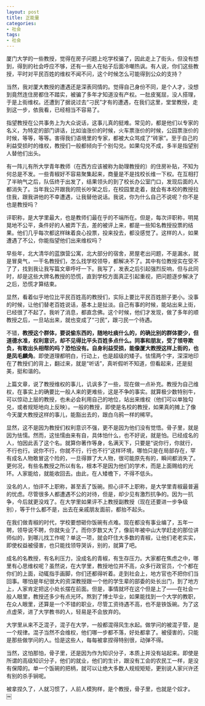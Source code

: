 ```yaml
---
layout: post
title: 正能量
categories:
- 社会
tags:
- 社会
---
```


厦门大学的一些教授，觉得在房子问题上吃学校骗了，因此走上了街头，但没有想到，得到的社会呼应不够，还有一些人在帖子后面冷嘲热讽。有人说，你们这些教授，平时对平民百姓的维权不闻不问，这个时候怎么可能得到公众的支持？

<!--more-->

当然，我对厦大教授的遭遇还是深表同情的。觉得自己身份不同，是个人才，没想到竟然连住房都住不踏实，被骗了多年才知道没有产权。一肚皮冤屈，没人搭理，于是上街维权。还遭到了据说过去“刁民”才有的遭遇，在我们这里，堂堂教授，走到这一步，依我看，已经相当不容易了。

指望教授在公共事务上为大众说话，这事儿真的挺难。常见的，都是他们以专家的名义，为特定的部门讲话，比如油涨价的时候，火车票涨价的时候，公园票涨价的时候，等等，等等。害得我们语境里的专家，都被大众骂成了“砖家”。至于自己的利益受损时的维权，教授们一般都倾向于个别勾兑。如果勾兑不成，多半是指望别人替他们出头。

有一阵儿有所大学青年教师（在西方应该被称为助理教授的）的住房补贴，不知为何总是不发。一些青椒好不容易聚集起来，商量是不是找校长维一下权。在互相打了半晌气之后，队伍终于出发了，结果领头的到了校长办公室门口，发现后面的人都消失了。当年我公开跟我的院长吵架之后，在校园里走着，就会有本校的教授拉住我，跟我讲他的不幸遭遇，让我替他说话。我说，你为什么自己不说呢？你不是也是教授吗？

评职称，是大学里最大，也是教师们最在乎的不端所在。但是，每次评职称，明晃晃地不公平，条件好的人被弄下去，差的被评上来，都是一些知名教授投票的结果。他们几乎每次都这样昧着良心投票，投来投去，都没感觉了。这样的人，如果遭遇了不公，你能指望他们出来维权吗？

早些年，北大清华的蓝旗营公寓，北大部分的宿舍，房屋老出问题，不是漏水，就是冒臭气，一干名教授们，怎么找学校领导，都解决不了。其中有位教授实在受不了了，找到我让我写篇文章呼吁一下。我写了，发表之后引起强烈反响，但与此同时，却是这些大牌名教授的恐慌，直到学校方面真正引起重视，把问题逐步解决了之后，恐慌才算结束。

显然，看着似乎地位比平民百姓高的教授们，实际上要比平民百姓胆子更小。没事的时候，让他们替老百姓说话，基本上是扯淡。自己有事的时候，能站出来上街，已经很了不起了。我听了消息，都直念佛。这个时候，他们才发现，做了多年的顺教授之后，一旦站出来，就也变成了“刁民”，跟刁民一个待遇。

不错，**教授这个群体，要说偷东西的，随地吐痰什么的，的确比别的群体要少，但道德水准，权利意识，却不见得比平头百姓多点什么。同事和朋友，受了领导欺负，有敢出头相帮的吗？恐怕没有。自身利益受损，能像厦大教授这样上街的，也是凤毛麟角**。即使道理都明白，行动上，也是超级的矮子。怯懦两个字，深深地印在了教授们的背上，翻过来，就是“听话”，真听假听不知道，但看起来，还是挺美，挺和谐的。



    
上篇文章，说了教授维权的事儿，讥讽多了一些，现在做一点补充。教授为自己维权，在事实上的确要比一般人来的更难些，这是不争的事实。就算极少数特别牛，可以惊动上层的教授，也未必会利用自己的地位，站出来维权（他们可以单独勾兑，或者规矩地向上反映）。一般的教授，即使是名校的教授，如果真的摊上了像今天厦大教授这样的事儿，能豁出去的，跟白乌鸦一样的稀罕。

显然，这不是因为教授们权利意识不强，更不是因为他们没有觉悟。骨子里，就是因为怯懦。然而，这怯懦由来有自，具体怕什么，也不好说，就是怕。已经成名的人，怕因此丢了这个名。就算你著作等身，名满天下，只要是“说你行，你就行，不行也行。说你不行，你就不行，行也不行”这样环境，哪怕只是在局部存在，罕有成名人物敢冒这个险的，一旦得罪了大人物，很可能原先有的，瞬间都消失了。更何况，有些名教授之所以有名，根本不是因为他们的学术，而是上面赐给的光环。人家能给，就能收回去。由此，在人矮檐下，不得不低头。

没名的人，怕评不上职称，甚至丢了饭碗。担心评不上职称，是大学里青椒最普遍的忧虑。尽管很多人都遭遇不公的对待，但是，却少见有激烈抗争的。因为一抗争，今后就更没戏了。在大学里如果评不上教授副教授（现在还要进一步争级别），等于什么都不是，出去在亲戚朋友面前，都抬不起头。

在我们做青椒的时代，学校要想砸你饭碗有点难。现在都没有事业编了，五年一聘，领导说不聘，你就失业了。而你岁数又大了，像前年被中山大学赶走的那位讲师似的，到哪儿找工作呢？单这一项，就会吓住大多数的青椒，让他们老老实实，即使权益被侵害，也只能找领导哭诉，别的，就算了吧。

成名的名教授，有名利压力，没成名的青椒，有生存压力。大家都在焦虑之中，哪里有心思维权呢？虽然说，在大学里，教授地位并不高，众多行政官员，个个都在你们的上面，动辄指手画脚，你们还都得听着。走到社会上，地方官也不把你们当回事。哪怕是年纪很大的资深教授跟一个他的学生辈的部委的处长出门，到了地方上，人家肯定把这小处长摆在前面。但是，事情就坏在这个但是上了——在社会一般人眼里，教授还多少有点光环。熬到了博士毕业，如果能找到一个大学的教职，在众人眼里，还算是一个不错的职业，尽管工资待遇不高，也不是铁饭碗。为了这点虚荣，进了大学教书的人，轻易是不会放弃的。

大学里从来不乏混子，混子在大学，一般都混得风生水起。做学问的被混子管，是一个规律。混子当然不会维权，他们哪一步都不落，好处都拿了。被侵害的，只能是那些做学问的人。恰是这些人，每每被拿捏得特别很，动弹不得。

当然，这怕那怕，骨子里，还是因为作为知识分子，本质上并没有站起来。即使是所谓的高级知识分子，他们的就业，他们的生计，跟没有工会的农民工一样，是没有保障的。单一个饭碗的把柄，就可以让绝大多数人规规矩矩，更别说人家兴许还有别的杀手锏呢。

被拿捏久了，人就习惯了，人前人模狗样，是个教授，骨子里，也就是个奴才。
￼

